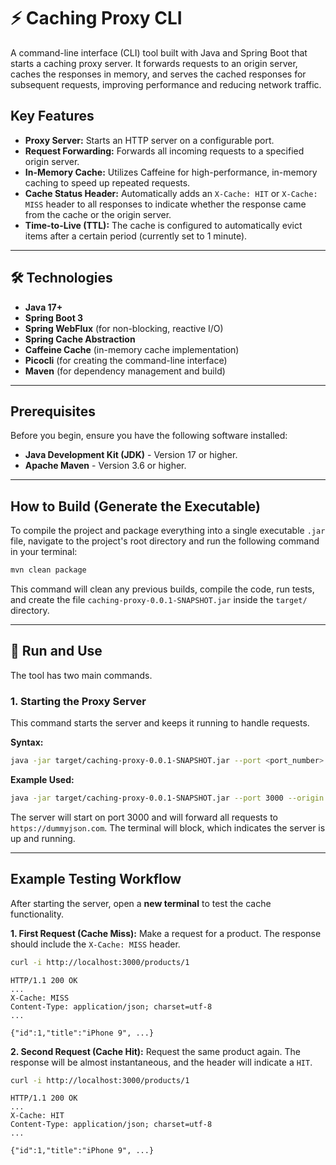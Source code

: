 # ⚡ Caching Proxy CLI

A command-line interface (CLI) tool built with Java and Spring Boot that starts a caching proxy server. It forwards requests to an origin server, caches the responses in memory, and serves the cached responses for subsequent requests, improving performance and reducing network traffic.

## Key Features

* **Proxy Server:** Starts an HTTP server on a configurable port.
* **Request Forwarding:** Forwards all incoming requests to a specified origin server.
* **In-Memory Cache:** Utilizes Caffeine for high-performance, in-memory caching to speed up repeated requests.
* **Cache Status Header:** Automatically adds an `X-Cache: HIT` or `X-Cache: MISS` header to all responses to indicate whether the response came from the cache or the origin server.
* **Time-to-Live (TTL):** The cache is configured to automatically evict items after a certain period (currently set to 1 minute).

-----

## 🛠️ Technologies 

* **Java 17+**
* **Spring Boot 3**
* **Spring WebFlux** (for non-blocking, reactive I/O)
* **Spring Cache Abstraction**
* **Caffeine Cache** (in-memory cache implementation)
* **Picocli** (for creating the command-line interface)
* **Maven** (for dependency management and build)

-----

## Prerequisites

Before you begin, ensure you have the following software installed:

* **Java Development Kit (JDK)** - Version 17 or higher.
* **Apache Maven** - Version 3.6 or higher.

-----

## How to Build (Generate the Executable)

To compile the project and package everything into a single executable `.jar` file, navigate to the project's root directory and run the following command in your terminal:

```bash
mvn clean package
```

This command will clean any previous builds, compile the code, run tests, and create the file `caching-proxy-0.0.1-SNAPSHOT.jar` inside the `target/` directory.

-----

## 🚀 Run and Use 

The tool has two main commands.

### 1. Starting the Proxy Server

This command starts the server and keeps it running to handle requests.

**Syntax:**

```bash
java -jar target/caching-proxy-0.0.1-SNAPSHOT.jar --port <port_number> --origin <origin_url>
```

**Example Used:**

```bash
java -jar target/caching-proxy-0.0.1-SNAPSHOT.jar --port 3000 --origin https://dummyjson.com
```

The server will start on port 3000 and will forward all requests to `https://dummyjson.com`. The terminal will block, which indicates the server is up and running.


-----

## Example Testing Workflow

After starting the server, open a **new terminal** to test the cache functionality.

**1. First Request (Cache Miss):**
Make a request for a product. The response should include the `X-Cache: MISS` header.

```bash
curl -i http://localhost:3000/products/1
```

```
HTTP/1.1 200 OK
...
X-Cache: MISS
Content-Type: application/json; charset=utf-8
...

{"id":1,"title":"iPhone 9", ...}
```

**2. Second Request (Cache Hit):**
Request the same product again. The response will be almost instantaneous, and the header will indicate a `HIT`.

```bash
curl -i http://localhost:3000/products/1
```

```
HTTP/1.1 200 OK
...
X-Cache: HIT
Content-Type: application/json; charset=utf-8
...

{"id":1,"title":"iPhone 9", ...}
```